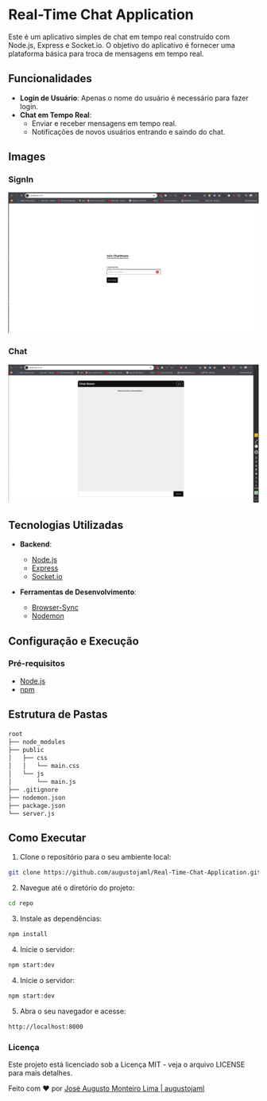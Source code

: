 # Real-Time Chat Application

Este é um aplicativo simples de chat em tempo real construído com Node.js, Express e Socket.io. O objetivo do aplicativo é fornecer uma plataforma básica para troca de mensagens em tempo real.

## Funcionalidades

- **Login de Usuário**: Apenas o nome do usuário é necessário para fazer login.
- **Chat em Tempo Real**:
  - Enviar e receber mensagens em tempo real.
  - Notificações de novos usuários entrando e saindo do chat.

## Images

### SignIn

![sign-in](signin.png)

### Chat

![chat](chat.png)

## Tecnologias Utilizadas

- **Backend**:

  - [Node.js](https://nodejs.org/)
  - [Express](https://expressjs.com/)
  - [Socket.io](https://socket.io/)

- **Ferramentas de Desenvolvimento**:
  - [Browser-Sync](https://browsersync.io/)
  - [Nodemon](https://nodemon.io/)

## Configuração e Execução

### Pré-requisitos

- [Node.js](https://nodejs.org/)
- [npm](https://www.npmjs.com/)

## Estrutura de Pastas

```arduino
root
├── node_modules
├── public
│   ├── css
│   │   └── main.css
│   └── js
│       └── main.js
├── .gitignore
├── nodemon.json
├── package.json
└── server.js
```

## Como Executar

1. Clone o repositório para o seu ambiente local:

```sh
git clone https://github.com/augustojaml/Real-Time-Chat-Application.git
```

2. Navegue até o diretório do projeto:

```sh
cd repo
```

3. Instale as dependências:

```sh
npm install
```

4. Inicie o servidor:

```sh
npm start:dev
```

4. Inicie o servidor:

```sh
npm start:dev
```

5. Abra o seu navegador e acesse:

```sh
http://localhost:8000
```

### Licença

Este projeto está licenciado sob a Licença MIT - veja o arquivo LICENSE para mais detalhes.

Feito com ❤️ por [José Augusto Monteiro Lima | augustojaml](https://github.com/augustojaml)
